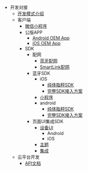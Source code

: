 * 开发对接
  * [开发模式介绍](/develop/mode)
  * 客户端
    * [微信小程序](/develop/wxMiniProgram)
    * 公版APP
      * [Android OEM App](/develop/app/diyandroid)
      * [iOS OEM App](/develop/app/diyios)
    * SDK
      * 配网
        * [蓝牙配网](/develop/sdk/bleConfigWifi)
        * [SmartLink配网](/develop/sdk/smartLinkConfigWifi)
      * 蓝牙SDK
        * iOS
          * [纯体脂秤SDK](/develop/sdk/slimIOSSDK/scale)
          * [完整SDK接入方案](/develop/sdk/fullIOSSDK)
        * [小程序](/develop/sdk/miniProgramSDK)
        * android
          * [纯体脂秤SDK](/develop/sdk/slimAndroidSDK/scale)
          * [完整SDK接入方案](/develop/sdk/fullAndroidSDK)
      * 页面UI集成SDK
        * [设备UI](/develop/sdk/device)
          * Android
          * iOS
        * [主题](/develop/sdk/smartLinkConfigWifi)
        * [集成](/develop/sdk/smartLinkConfigWifi)
  * 云平台开发
    * [API文档](/develop/cloud/api)
